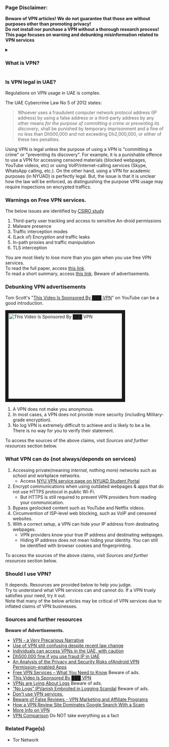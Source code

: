 ### Page Disclaimer: 
**Beware of VPN articles! We do not guarantee that those are without purposes other than promoting privacy!**  
**Do not install nor purchase a VPN without a thorough research process!**  
**This page focuses on warning and debunking misinformation related to VPN services**  

<details>
<summary><h3>What is VPN?</h3></summary>
<br>
<strong>
Wikipedia Definition
</strong>
<br>
<blockquote>
A virtual private network (VPN) extends a private network across a public network, and enables users to send and receive data across shared or public networks as if their computing devices were directly connected to the private network.
</blockquote>
<strong>
A Definition from <a href="https://schub.wtf/blog/2019/04/08/very-precarious-narrative.html">VPN - a Very Precarious Narrative</a>.
</strong>
<br>
<blockquote>
A VPN is a tunnel connecting two different networks. You throw traffic into one end of the tunnel, and it will come out somewhere else, even if the destination might not be reachable on the public internet. VPNs are popular in company environments: Imagine a large company running their servers with private sale data on them. The company does not want those servers to be reachable via the internet for security reasons, but at the same time, salespeople need to be able to access those datasets, even if they are on the road. The salesperson can use the company’s VPN to “move their laptop into the company network”, without the need to physically be there, so they have access to that information. In addition, network traffic sent over VPNs is generally encrypted, so even if the salesperson is using a maybe insecure network, the data is probably safe, if everything is configured correctly.
</blockquote>
Using a VPN means that you trust the VPN provider with all your Internet connections going through their computers.  
Generally, because you have many VPN providers to choose from (as oppose to your limited number of local Internet Service Providers), it serves their interest to protect user privacy or at least pretend they care so they attract more customers.
</details>

### Is VPN legal in UAE?
Regulations on VPN usage in UAE is complex. 

The UAE Cybercrime Law No 5 of 2012 states:
> Whoever uses a fraudulent computer network protocol address (IP address) by using a false address or a third-party address by any other means *for the purpose of committing a crime or preventing its discovery*, shall be punished by temporary imprisonment and a fine of no less than Dh500,000 and not exceeding Dh2,000,000, or either of these two penalties. 

Using VPN is legal unless the purpose of using a VPN is "committing a crime" or "preventing its discovery". For example, it is a punishable offence to use a VPN for accessing censored materials (blocked webpages, YouTube videos, etc) or using VoIP/internet-calling services (Skype, WhatsApp calling, etc.). On the other hand, using a VPN for academic purposes (in NYUAD) is perfectly legal. But, the issue is that it is unclear how the law will be enforced, as distinguishing the purpose VPN usage may require inspections on encrypted traffics.


### Warnings on Free VPN services.
The below issues are identified by [CSIRO study](https://www.icir.org/vern/papers/vpn-apps-imc16.pdf)
1. Third-party user tracking and access to sensitive An-droid permissions
2. Malware presence
3. Traffic interception modes
4. (Lack of) Encryption and traffic leaks
5. In-path proxies and traffic manipulation
6. TLS interception

You are most likely to lose more than you gain when you use free VPN services.  
To read the full paper, access [this link](https://www.icir.org/vern/papers/vpn-apps-imc16.pdf).  
To read a short summary, access [this link](https://restoreprivacy.com/best-free-vpn/). Beware of advertisements.


### Debunking VPN advertisements
Tom Scott's "[This Video Is Sponsored By ███ VPN](https://www.youtube.com/watch?v=WVDQEoe6ZWY)" on YouTube can be a good introduction.

<a href="http://www.youtube.com/watch?feature=player_embedded&v=WVDQEoe6ZWY
" target="_blank"><img src="http://img.youtube.com/vi/WVDQEoe6ZWY/0.jpg" 
alt="This Video Is Sponsored By ███ VPN" width="360" height="270" border="10" /></a>  
1. A VPN does not make you anonymous.
2. In most cases, a VPN does not provide more security (including Military-grade encryption).
3. No log VPN is extremely difficult to achieve and is likely to be a lie. There is no way for you to verify their statement.

To access the sources of the above claims, visit *Sources and further resources* section below.


### What VPN can do (not always/depends on services)
1. Accessing private(meaning *internal*, nothing more) networks such as school and workplace networks.
    - Access [NYU VPN service page on NYUAD Student Portal](https://students.nyuad.nyu.edu/services/technology-and-support/remote-connectivity-vpn/)
2. Encrypt communications when using outdated webpages & apps that do not use HTTPS protocol in public Wi-Fi.
    - But HTTPS is still required to prevent VPN providers from reading your communication.
3. Bypass geolocked content such as YouTube and Netflix videos.
4. Circumvention of ISP-level web blocking, such as VoIP and censored websites.
5. With a correct setup, a VPN can hide your IP address from destinating webpages.
    - VPN providers know your true IP address and destinating webpages.
    - Hiding IP address does not mean hiding your identity. You can still be identified with browser cookies and fingerprinting.

To access the sources of the above claims, visit *Sources and further resources* section below.


### Should I use VPN?
It depends. Resources are provided below to help you judge.  
Try to understand what VPN services can and cannot do. If a VPN truely satisfies your need, try it out.  
Note that many of the below articles may be critical of VPN services due to inflated claims of VPN businesses.


### Sources and further resources
**Beware of Advertisements.**
- [VPN - a Very Precarious Narrative](https://schub.wtf/blog/2019/04/08/very-precarious-narrative.html)
- [Use of VPN still confusing despite recent law change](https://www.thenational.ae/uae/government/use-of-vpn-still-confusing-despite-recent-law-change-1.145308)
- [Individuals can access VPNs in the UAE, with caution](https://gulfnews.com/technology/individuals-can-access-vpns-in-the-uae-with-caution-1.1872304)
- [Dh500,000 fine if you use fraud IP in UAE](https://www.emirates247.com/news/emirates/dh500-000-fine-if-you-use-fraud-ip-in-uae-2016-07-22-1.636441)
- [An Analysis of the Privacy and Security Risks ofAndroid VPN Permission-enabled Apps](https://www.icir.org/vern/papers/vpn-apps-imc16.pdf)
- [Free VPN Services – What You Need to Know](https://restoreprivacy.com/best-free-vpn/) Beware of ads.
- [This Video Is Sponsored By ███ VPN](https://www.youtube.com/watch?v=WVDQEoe6ZWY)
- [VPNs are Lying About Logs](https://restoreprivacy.com/vpn-logs-lies/) Beware of ads.
- [“No Logs” IPVanish Embroiled in Logging Scandal](https://restoreprivacy.com/ipvanish-provides-logs-to-authorities/) Beware of ads.
- [Don't use VPN services.](https://gist.github.com/joepie91/5a9909939e6ce7d09e29)
- [Beware of False Reviews - VPN Marketing and Affiliate Programs](https://vikingvpn.com/blogs/off-topic/beware-of-vpn-marketing-and-affiliate-programs)
- [How a VPN Review Site Dominates Google Search With a Scam](https://www.pcmag.com/news/how-a-vpn-review-site-dominates-google-search-with-a-scam)
- [More Info on VPN](https://www.privacytools.io/providers/vpn/#info)
- [VPN Comparison](https://thatoneprivacysite.net/#detailed-vpn-comparison) Do NOT take everything as a fact

### Related Page(s)
- Tor Network